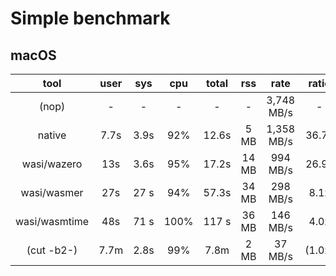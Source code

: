# Simple benchmark

## macOS

| tool          | user | sys  | cpu  | total | rss   | rate       | ratio  |
|:-------------:|:----:|:----:|:----:|:-----:|:-----:|:----------:|:------:|
| (nop)         | -    | -    | -    | -     | -     | 3,748 MB/s | -      |
| native        | 7.7s | 3.9s |  92% | 12.6s |  5 MB | 1,358 MB/s | 36.7x  |
| wasi/wazero   | 13s  | 3.6s |  95% | 17.2s | 14 MB |   994 MB/s | 26.9x  |
| wasi/wasmer   | 27s  | 27 s |  94% | 57.3s | 34 MB |   298 MB/s |  8.1x  |
| wasi/wasmtime | 48s  | 71 s | 100% | 117 s | 36 MB |   146 MB/s |  4.0x  |
| (cut -b2-)    | 7.7m | 2.8s |  99% |  7.8m |  2 MB |    37 MB/s | (1.0x) |
